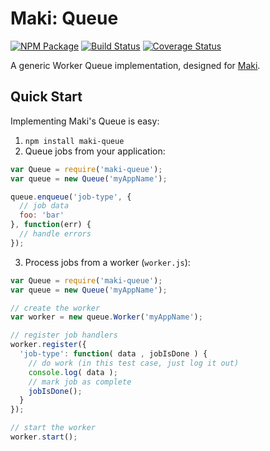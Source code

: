 Maki: Queue
===========
[![NPM Package](https://img.shields.io/npm/v/maki-queue.svg?style=flat-square)](https://www.npmjs.org/package/maki-queue)
[![Build Status](https://img.shields.io/travis/martindale/maki-queue.svg?branch=master&style=flat-square)](https://travis-ci.org/martindale/maki-queue)
[![Coverage Status](https://img.shields.io/coveralls/martindale/maki-queue.svg?style=flat-square)](https://coveralls.io/r/martindale/maki-queue)

A generic Worker Queue implementation, designed for [Maki][maki].

## Quick Start

Implementing Maki's Queue is easy:

1.  `npm install maki-queue`
2.  Queue jobs from your application:  
  ```javascript
  var Queue = require('maki-queue');
  var queue = new Queue('myAppName');
  
  queue.enqueue('job-type', {
    // job data
    foo: 'bar'
  }, function(err) {
    // handle errors
  });
  ```
3.  Process jobs from a worker (`worker.js`):  
  ```javascript
  var Queue = require('maki-queue');
  var queue = new Queue('myAppName');

  // create the worker
  var worker = new queue.Worker('myAppName');

  // register job handlers
  worker.register({
    'job-type': function( data , jobIsDone ) {
      // do work (in this test case, just log it out)
      console.log( data );
      // mark job as complete
      jobIsDone();
    }
  });

  // start the worker
  worker.start();
  ```

[maki]: http://github.com/martindale/maki

